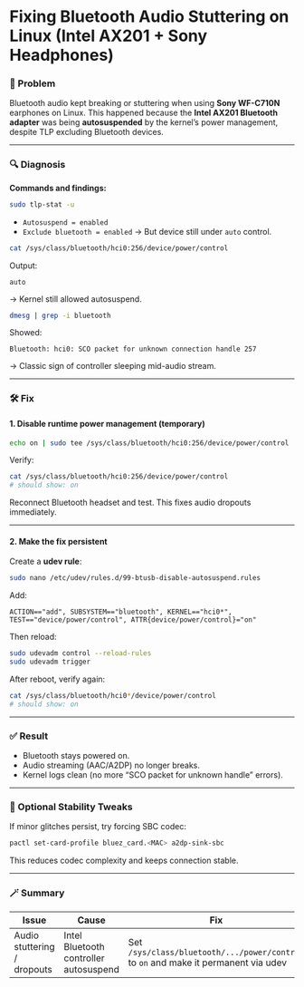 # Fixing Bluetooth Audio Stuttering on Linux (Intel AX201 + Sony Headphones)

### 🧠 Problem

Bluetooth audio kept breaking or stuttering when using **Sony WF-C710N** earphones on Linux.
This happened because the **Intel AX201 Bluetooth adapter** was being **autosuspended** by the kernel’s power management, despite TLP excluding Bluetooth devices.

---

### 🔍 Diagnosis

**Commands and findings:**

```bash
sudo tlp-stat -u
```

* `Autosuspend = enabled`
* `Exclude bluetooth = enabled`
  → But device still under `auto` control.

```bash
cat /sys/class/bluetooth/hci0:256/device/power/control
```

Output:

```
auto
```

→ Kernel still allowed autosuspend.

```bash
dmesg | grep -i bluetooth
```

Showed:

```
Bluetooth: hci0: SCO packet for unknown connection handle 257
```

→ Classic sign of controller sleeping mid-audio stream.

---

### 🛠️ Fix

#### 1. Disable runtime power management (temporary)

```bash
echo on | sudo tee /sys/class/bluetooth/hci0:256/device/power/control
```

Verify:

```bash
cat /sys/class/bluetooth/hci0:256/device/power/control
# should show: on
```

Reconnect Bluetooth headset and test.
This fixes audio dropouts immediately.

---

#### 2. Make the fix persistent

Create a **udev rule**:

```bash
sudo nano /etc/udev/rules.d/99-btusb-disable-autosuspend.rules
```

Add:

```
ACTION=="add", SUBSYSTEM=="bluetooth", KERNEL=="hci0*", TEST=="device/power/control", ATTR{device/power/control}="on"
```

Then reload:

```bash
sudo udevadm control --reload-rules
sudo udevadm trigger
```

After reboot, verify again:

```bash
cat /sys/class/bluetooth/hci0*/device/power/control
# should show: on
```

---

### ✅ Result

* Bluetooth stays powered on.
* Audio streaming (AAC/A2DP) no longer breaks.
* Kernel logs clean (no more “SCO packet for unknown handle” errors).

---

### 🧩 Optional Stability Tweaks

If minor glitches persist, try forcing SBC codec:

```bash
pactl set-card-profile bluez_card.<MAC> a2dp-sink-sbc
```

This reduces codec complexity and keeps connection stable.

---

### 🪄 Summary

| Issue                       | Cause                                  | Fix                                                                                 |
| --------------------------- | -------------------------------------- | ----------------------------------------------------------------------------------- |
| Audio stuttering / dropouts | Intel Bluetooth controller autosuspend | Set `/sys/class/bluetooth/.../power/control` to `on` and make it permanent via udev |


